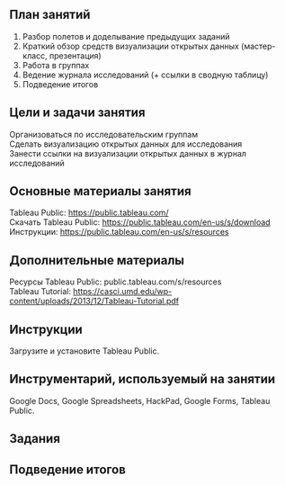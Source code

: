 ## План занятий

1. Разбор полетов и доделывание предыдущих заданий     
2. Краткий обзор средств визуализации открытых данных (мастер-класс, презентация)      
3. Работа в группах    
4. Ведение журнала исследований (+ ссылки в сводную таблицу)        
5. Подведение итогов    

## Цели и задачи занятия
Организоваться по исследовательским группам      
Сделать визуализацию открытых данных для исследования     
Занести ссылки на визуализации открытых данных в журнал исследований      


## Основные материалы занятия

         
Tableau Public: https://public.tableau.com/       
Скачать Tableau Public: https://public.tableau.com/en-us/s/download     
Инструкции: https://public.tableau.com/en-us/s/resources      
       


## Дополнительные материалы
Ресурсы Tableau Public: public.tableau.com/s/resources      
Tableau Tutorial: https://casci.umd.edu/wp-content/uploads/2013/12/Tableau-Tutorial.pdf     


## Инструкции
Загрузите и установите Tableau Public.       
     


## Инструментарий, используемый на занятии
Google Docs, Google Spreadsheets, HackPad, Google Forms, Tableau Public.

## Задания


## Подведение итогов
